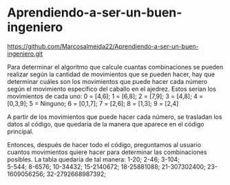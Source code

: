# Aprendiendo-a-ser-un-buen-ingeniero

https://github.com/Marcosalmeida22/Aprendiendo-a-ser-un-buen-ingeniero.git

Para determinar el algoritmo que calcule cuantas combinaciones se pueden realizar según la cantidad de movimientos que se pueden hacer, hay que determinar cuáles son los movimientos que puede hacer cada número según el movimiento específico del caballo en el ajedrez. 
Estos serían los movimientos de cada uno:
0 = [4,6]; 1 = [6,8]; 2 = [7,9];
3 = [4,8]; 4 = [0,3,9]; 5 = Ninguno; 6 = [0,1,7]; 
7 = [2,6]; 8 = [1,3]; 9 = [2,4]
   

A partir de los movimientos que puede hacer cada número, se trasladan los datos al código, que quedaría de la manera que aparece en el código principal.

Entonces, después de hacer todo el código, preguntamos al usuario cuantos movimientos quiere hacer para determinar las combinaciones posibles. La tabla quedaría de tal manera:
1-20; 
2-46; 
3-104;    
5-544;
8-6576;
10-34432;
15-2140672;
18-25881088;
21-307302400;
23-1609056256;
32-2792668987392;

    
